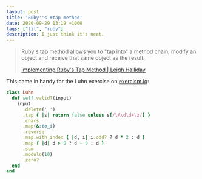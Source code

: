 ```yaml
---
layout: post
title: 'Ruby''s #tap method'
date: 2020-09-29 13:19 +1000
tags: ["til", "ruby"]
description: I just think it's neat.
---
```


>Ruby's tap method allows you to "tap into" a method chain, modify an object and receive that same object as the result.
>
>[Implementing Ruby's Tap Method \| Leigh Halliday](https://www.leighhalliday.com/implementing-rubys-tap-method)

This came in handy for the Luhn exercise on [exercism.io](https://exercism.io):

```ruby
class Luhn
  def self.valid?(input)
    input
      .delete(' ')
      .tap { |s| return false unless s[/\A\d\d+\z/] }
      .chars
      .map(&:to_i)
      .reverse
      .map.with_index { |d, i| i.odd? ? d * 2 : d }
      .map { |d| d > 9 ? d - 9 : d }
      .sum
      .modulo(10)
      .zero?
  end
end
```
